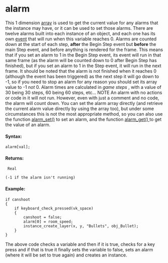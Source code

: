 # alarm

This 1 dimension [array](../../../../GML_Overview/Arrays) is used to
get the current value for any alarms that the instance may have, or it
can be used to set those alarms. There are twelve alarms built into each
instance of an object, and each one has its own
[event](../../../../../The_Asset_Editors/Object_Properties/Object_Events)
that will run when this variable reaches 0. Alarms are counted down at
the start of each step, **after** the Begin Step event but **before**
the main Step event, and before anything is rendered for the frame. This
means that if you set an alarm to 1 in the Begin Step event, its event
will run in that same frame (as the alarm will be counted down to 0
after Begin Step has finished), but if you set an alarm to 1 in the Step
event, it will run in the next frame. It should be noted that the alarm
is not finished when it reaches 0 (although the event has been
triggered) as the next step it will go down to -1, so if you need to
stop an alarm for any reason you should set its array value to -1 *not*
0. Alarm times are calculated in *game steps* , with a value of 30 being
30 steps, 60 being 60 steps, etc... NOTE An alarm with no actions or
code in it will not run. However, even with just a comment and no code,
the alarm will count down. You can set the alarm array directly (and
retrieve the current alarm value directly by using the array too), but
under some circumstances this is not the most appropriate method, so you
can also use the function [alarm_set()](../alarm_set) to set an
alarm, and the function [ alarm_get() ](../alarm_get) to get the
value of an alarm.

#### Syntax:

``` gml
alarm[val];
```

#### Returns:

``` gml
 Real

(-1 if the alarm isn't running)
```

#### Example:

``` gml
if canshoot
{
    if keyboard_check_pressed(vk_space)
    {
        canshoot = false;
        alarm[0] = room_speed;
        instance_create_layer(x, y, "Bullets", obj_Bullet);
    }
}
```

The above code checks a variable and then if it is true, checks for a
key press and if that is true it finally sets the variable to false,
sets an alarm (where it will be set to true again) and creates an
instance.
